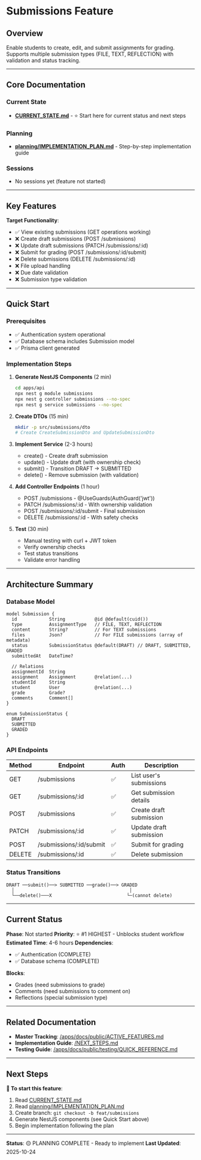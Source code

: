 # Submissions Feature

## Overview

Enable students to create, edit, and submit assignments for grading. Supports multiple submission types (FILE, TEXT, REFLECTION) with validation and status tracking.

---

## Core Documentation

### Current State
- **[CURRENT_STATE.md](./CURRENT_STATE.md)** - ⭐ Start here for current status and next steps

### Planning
- **[planning/IMPLEMENTATION_PLAN.md](./planning/IMPLEMENTATION_PLAN.md)** - Step-by-step implementation guide

### Sessions
- No sessions yet (feature not started)

---

## Key Features

**Target Functionality**:
- ✅ View existing submissions (GET operations working)
- ❌ Create draft submissions (POST /submissions)
- ❌ Update draft submissions (PATCH /submissions/:id)
- ❌ Submit for grading (POST /submissions/:id/submit)
- ❌ Delete submissions (DELETE /submissions/:id)
- ❌ File upload handling
- ❌ Due date validation
- ❌ Submission type validation

---

## Quick Start

### Prerequisites
- ✅ Authentication system operational
- ✅ Database schema includes Submission model
- ✅ Prisma client generated

### Implementation Steps

1. **Generate NestJS Components** (2 min)
   ```bash
   cd apps/api
   npx nest g module submissions
   npx nest g controller submissions --no-spec
   npx nest g service submissions --no-spec
   ```

2. **Create DTOs** (15 min)
   ```bash
   mkdir -p src/submissions/dto
   # Create CreateSubmissionDto and UpdateSubmissionDto
   ```

3. **Implement Service** (2-3 hours)
   - create() - Create draft submission
   - update() - Update draft (with ownership check)
   - submit() - Transition DRAFT → SUBMITTED
   - delete() - Remove submission (with validation)

4. **Add Controller Endpoints** (1 hour)
   - POST /submissions - @UseGuards(AuthGuard('jwt'))
   - PATCH /submissions/:id - With ownership validation
   - POST /submissions/:id/submit - Final submission
   - DELETE /submissions/:id - With safety checks

5. **Test** (30 min)
   - Manual testing with curl + JWT token
   - Verify ownership checks
   - Test status transitions
   - Validate error handling

---

## Architecture Summary

### Database Model
```prisma
model Submission {
  id            String           @id @default(cuid())
  type          AssignmentType   // FILE, TEXT, REFLECTION
  content       String?          // For TEXT submissions
  files         Json?            // For FILE submissions (array of metadata)
  status        SubmissionStatus @default(DRAFT) // DRAFT, SUBMITTED, GRADED
  submittedAt   DateTime?

  // Relations
  assignmentId  String
  assignment    Assignment       @relation(...)
  studentId     String
  student       User             @relation(...)
  grade         Grade?
  comments      Comment[]
}

enum SubmissionStatus {
  DRAFT
  SUBMITTED
  GRADED
}
```

### API Endpoints

| Method | Endpoint | Auth | Description |
|--------|----------|------|-------------|
| GET | /submissions | ✅ | List user's submissions |
| GET | /submissions/:id | ✅ | Get submission details |
| POST | /submissions | ✅ | Create draft submission |
| PATCH | /submissions/:id | ✅ | Update draft submission |
| POST | /submissions/:id/submit | ✅ | Submit for grading |
| DELETE | /submissions/:id | ✅ | Delete submission |

### Status Transitions

```
DRAFT ──submit()──> SUBMITTED ──grade()──> GRADED
  │                                           │
  └──delete()───X                            └─(cannot delete)
```

---

## Current Status

**Phase**: Not started
**Priority**: ⭐ #1 HIGHEST - Unblocks student workflow
**Estimated Time**: 4-6 hours
**Dependencies**:
- ✅ Authentication (COMPLETE)
- ✅ Database schema (COMPLETE)

**Blocks**:
- Grades (need submissions to grade)
- Comments (need submissions to comment on)
- Reflections (special submission type)

---

## Related Documentation

- **Master Tracking**: [/apps/docs/public/ACTIVE_FEATURES.md](../ACTIVE_FEATURES.md)
- **Implementation Guide**: [/NEXT_STEPS.md](/NEXT_STEPS.md)
- **Testing Guide**: [/apps/docs/public/testing/QUICK_REFERENCE.md](../../testing/QUICK_REFERENCE.md)

---

## Next Steps

**🔴 To start this feature**:
1. Read [CURRENT_STATE.md](./CURRENT_STATE.md)
2. Read [planning/IMPLEMENTATION_PLAN.md](./planning/IMPLEMENTATION_PLAN.md)
3. Create branch: `git checkout -b feat/submissions`
4. Generate NestJS components (see Quick Start above)
5. Begin implementation following the plan

---

**Status**: 🟡 PLANNING COMPLETE - Ready to implement
**Last Updated**: 2025-10-24
